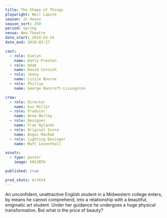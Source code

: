 ```yaml
---
title: The Shape of Things
playwright: Neil Lapute
season: In House
season_sort: 250
period: Spring
venue: New Theatre
date_start: 2010-03-24
date_end: 2010-03-27

cast:
  - role: Evelyn
    name: Hatty Preston
  - role: Adam
    name: David Cornish
  - role: Jenny
    name: Lizzie Bourne
  - role: Phillip
    name: George Bancroft-Livingston

crew:
  - role: Director
    name: Gus Miller
  - role: Producer
    name: Anna Morley
  - role: Designer
    name: Fran Rylands
  - role: Original Score
    name: Angus MacRae
  - role: Lighting Desinger
    name: Matt Leventhall

assets:
  - type: poster
    image: hN3JBTH

published: true

prod_shots: mrtKV4
---
```


An unconfident, unattractive English student in a Midwestern college enters, by means he cannot comprehend, into a relationship with a beautiful, enigmatic art student. Under her guidance he undergoes a huge physical transformation. But what is the price of beauty?
